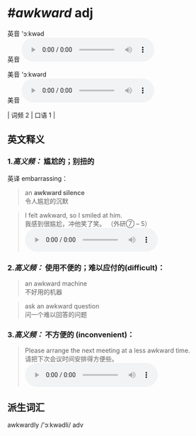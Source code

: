 # ***\#awkward*** adj
英音 'ɔːkwəd  
英音
<audio src="./media/awkward-B.aac" controls="controls"></audio>

美音 'ɔːkwərd  
美音
<audio src="./media/awkward.aac" controls="controls"></audio>



| 词频 2 | 口语 1 |  

英文释义
---
### 1.*高义频：* **尴尬的；别扭的**  
英译 embarrassing：

 > an **awkward silence**  
 > 令人尴尬的沉默    

 > I felt awkward, so I smiled at him.  
 > 我感到很尴尬，冲他笑了笑。  （外研⑦ – 5）  
<audio src="./media/1-awkward.aac" controls="controls"></audio>

### 2.*高义频：* **使用不便的；难以应付的(difficult)：**  

 > an awkward machine  
 > 不好用的机器    

 > ask an awkward question  
 > 问一个难以回答的问题    

### 3.*高义频：* **不方便的 (inconvenient)：**  

 > Please arrange the next meeting at a less awkward time.   
 > 请把下次会议时间安排得方便些。    
<audio src="./media/2-awkward.aac" controls="controls"></audio>


派生词汇
---
awkwardly /'ɔːkwədli/ adv   


